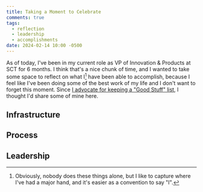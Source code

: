 ```yaml
---
title: Taking a Moment to Celebrate
comments: true
tags:
  - reflection
  - leadership
  - accomplishments
date: 2024-02-14 10:00 -0500
---
```

As of today, I've been in my current role as VP of Innovation & Products at SCT for 6 months. I think that's a nice chunk of time, and I wanted to take some space to reflect on what I[^1] have been able to accomplish, because I feel like I've been doing some of the best work of my life and I don't want to forget this moment. Since [I advocate for keeping a "Good Stuff" list](https://seankilleen.com/2018/12/you-should-keep-a-good-stuff-list/), I thought I'd share some of mine here.

## Infrastructure

## Process

## Leadership

[^1]: Obviously, nobody does these things alone, but I like to capture where I've had a major hand, and it's easier as a convention to say "I".
